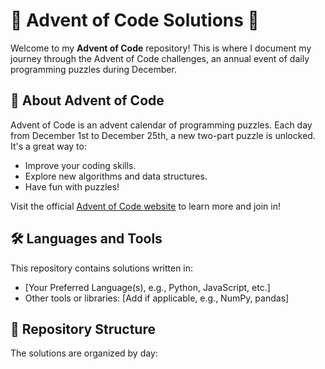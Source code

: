 # 🎄 Advent of Code Solutions 🎄

Welcome to my **Advent of Code** repository! This is where I document my journey through the Advent of Code challenges, an annual event of daily programming puzzles during December.

## 📅 About Advent of Code
Advent of Code is an advent calendar of programming puzzles. Each day from December 1st to December 25th, a new two-part puzzle is unlocked. It's a great way to:
- Improve your coding skills.
- Explore new algorithms and data structures.
- Have fun with puzzles!

Visit the official [Advent of Code website](https://adventofcode.com) to learn more and join in!

## 🛠️ Languages and Tools
This repository contains solutions written in:
- [Your Preferred Language(s), e.g., Python, JavaScript, etc.]
- Other tools or libraries: [Add if applicable, e.g., NumPy, pandas]

## 📂 Repository Structure
The solutions are organized by day:
